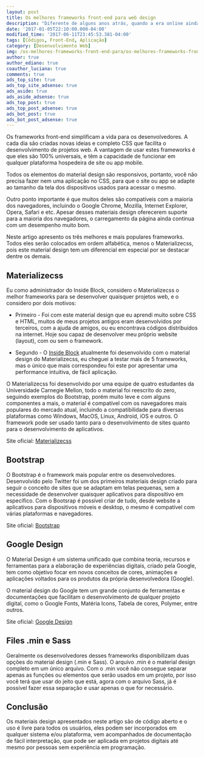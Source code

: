 ```yaml
---
layout: post
title: Os melhores frameworks front-end para web design
description: "Diferente de alguns anos atrás, quando a era online ainda estava engatinhando, hoje existem centenas de frameworks front-end que aceleram a construção de sites e aplicativos. Criamos uma lista com os melhores e mais populares, confira você mesmo."
date: '2017-01-05T22:10:00.000-04:00'
modified_time: '2017-06-11T23:45:53.381-04:00'
tags: [Códigos, Front-End, Aplicação]
category: [Desenvolvimento Web]
img: /os-melhores-frameworks-front-end-para/os-melhores-frameworks-front-end-para.jpg
author: true
author_ediano: true
coauthor_luciana: true
comments: true
ads_top_site: true
ads_top_site_adsense: true
ads_aside: true
ads_aside_adsense: true
ads_top_post: true
ads_top_post_adsense: true
ads_bot_post: true
ads_bot_post_adsense: true
---
```


Os frameworks front-end simplificam a vida para os desenvolvedores. A cada dia são criadas novas ideias e completo CSS que facilita o desenvolvimento de projetos web. A vantagem de usar estes frameworks é que eles são 100% universais, e têm a capacidade de funcionar em qualquer plataforma hospedeira de site ou app mobile.

Todos os elementos do material design são responsivos, portanto, você não precisa fazer nem uma aplicação no CSS, para que o site ou app se adapte ao tamanho da tela dos dispositivos usados para acessar o mesmo.

Outro ponto importante é que muitos deles são compatíveis com a maioria dos navegadores, incluindo o Google Chrome, Mozilla, Internet Explorer, Opera, Safari e etc. Apesar desses materiais design oferecerem suporte para a maioria dos navegadores, o carregamento da página ainda continua com um desempenho muito bom.

Neste artigo apresento os três melhores e mais populares frameworks. Todos eles serão colocados em ordem alfabética, menos o Materializecss, pois este material design tem um diferencial em especial por se destacar dentre os demais.

## Materializecss
Eu como administrador do Inside Block, considero o Materializecss o melhor frameworks para se desenvolver quaisquer projetos web, e o considero por dois motivos:

* Primeiro - Foi com este material design que eu aprendi muito sobre CSS e HTML, muitos de meus projetos antigos eram desenvolvidos por terceiros, com a ajuda de amigos, ou eu encontrava códigos distribuídos na internet. Hoje sou capaz de desenvolver meu próprio website (layout), com ou sem o framework.

* Segundo - O <a href="http://www.insideblock.com/" target="_blank">Inside Block</a> atualmente foi desenvolvido com o material design do Materializecss, eu cheguei a testar mais de 5 frameworks, mas o único que mais correspondeu foi este por apresentar uma performance intuitiva, de fácil aplicação.

O Materializecss foi desenvolvido por uma equipe de quatro estudantes da Universidade Carnegie Mellon, todo o material foi reescrito do zero, seguindo exemplos do Bootstrap, porém muito leve e com alguns componentes a mais, o material é compatível com os navegadores mais populares do mercado atual, incluindo a compatibilidade para diversas plataformas como Windows, MacOS, Linux, Android, iOS e outros. O framework pode ser usado tanto para o desenvolvimento de sites quanto para o desenvolvimento de aplicativos.

Site oficial: <a href="http://materializecss.com/" rel="nofollow" target="_blank">Materializecss</a>

## Bootstrap
O Bootstrap é o framework mais popular entre os desenvolvedores. Desenvolvido pelo Twitter foi um dos primeiros materiais design criado para seguir o conceito de sites que se adaptam em telas pequenas, sem a necessidade de desenvolver quaisquer aplicativos para dispositivo em específico. Com o Bootsrap é possível criar de tudo, desde website a aplicativos para dispositivos móveis e desktop, o mesmo é compatível com várias plataformas e navegadores.

Site oficial: <a href="http://getbootstrap.com.br/" rel="nofollow" target="_blank">Bootstrap</a>

## Google Design
O Material Design é um sistema unificado que combina teoria, recursos e ferramentas para a elaboração de experiências digitais, criado pela Google, tem como objetivo focar em novos conceitos de cores, animações e aplicações voltados para os produtos da própria desenvolvedora (Google).

O material design do Google tem um grande conjunto de ferramentas e documentações que facilitam o desenvolvimento de qualquer projeto digital, como o Google Fonts, Matéria Icons, Tabela de cores, Polymer, entre outros.

Site oficial: <a href="https://design.google.com/" rel="nofollow" target="_blank">Google Design</a>

## Files .min e Sass
Geralmente os desenvolvedores desses frameworks disponibilizam duas opções do material design (.min e Sass). O arquivo .min é o material design completo em um único arquivo. Com o .min você não consegue separar apenas as funções ou elementos que serão usados em um projeto, por isso você terá que usar do jeito que está, agora com o arquivo Sass, já é possível fazer essa separação e usar apenas o que for necessário.

## Conclusão
Os materiais design apresentados neste artigo são de código aberto e o uso é livre para todos os usuários, eles podem ser incorporados em qualquer sistema e/ou plataforma, vem acompanhados de documentação de fácil interpretação, que pode ser aplicada em projetos digitais até mesmo por pessoas sem experiência em programação.